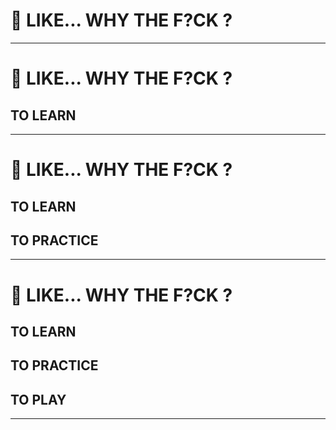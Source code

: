 # 🤷 LIKE... WHY THE F?CK ?

---
# 🤷 LIKE... WHY THE F?CK ?

## TO LEARN

---
# 🤷 LIKE... WHY THE F?CK ?

## TO LEARN

## TO PRACTICE

---
# 🤷 LIKE... WHY THE F?CK ?

## TO LEARN

## TO PRACTICE

## TO PLAY

---
